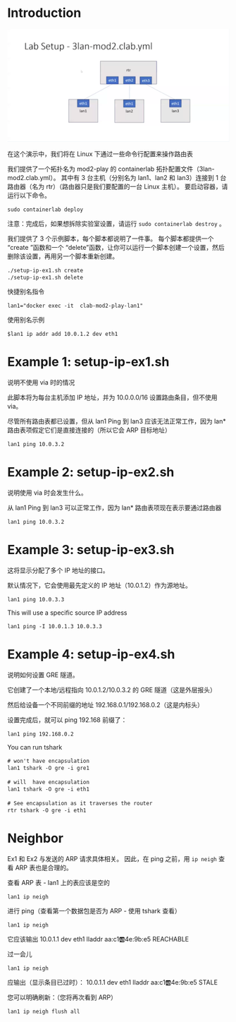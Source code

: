 # Introduction

<img src="./img/1.png" alt="image-20241204105423699" style="zoom:50%;" />

在这个演示中，我们将在 Linux 下通过一些命令行配置来操作路由表

我们提供了一个拓扑名为 mod2-play 的 containerlab 拓扑配置文件（3lan-mod2.clab.yml）。 其中有 3 台主机（分别名为 lan1、lan2 和 lan3）连接到 1 台路由器（名为 rtr）（路由器只是我们要配置的一台 Linux 主机）。 要启动容器，请运行以下命令。

```
sudo containerlab deploy
```

注意：完成后，如果想拆除实验室设置，请运行 `sudo containerlab destroy` 。

我们提供了 3 个示例脚本，每个脚本都说明了一件事。 每个脚本都提供一个 “create ”函数和一个 “delete”函数，让你可以运行一个脚本创建一个设置，然后删除该设置，再用另一个脚本重新创建。

```
./setup-ip-ex1.sh create
./setup-ip-ex1.sh delete
```

快捷别名指令

```
lan1="docker exec -it  clab-mod2-play-lan1"
```

 使用别名示例

```
$lan1 ip addr add 10.0.1.2 dev eth1
````

# Example 1: setup-ip-ex1.sh 

说明不使用 via 时的情况 

此脚本将为每台主机添加 IP 地址，并为 10.0.0.0/16 设置路由条目，但不使用 via。

尽管所有路由表都已设置，但从 lan1 Ping 到 lan3 应该无法正常工作，因为 lan* 路由表项假定它们是直接连接的（所以它会 ARP 目标地址）

```
lan1 ping 10.0.3.2
```

# Example 2: setup-ip-ex2.sh 

说明使用 via 时会发生什么。

从 lan1 Ping 到 lan3 可以正常工作，因为 lan* 路由表项现在表示要通过路由器

```
lan1 ping 10.0.3.2
```

# Example 3: setup-ip-ex3.sh

这将显示分配了多个 IP 地址的接口。


默认情况下，它会使用最先定义的 IP 地址（10.0.1.2）作为源地址。

```
lan1 ping 10.0.3.3
```

This will use a specific source IP address

```
lan1 ping -I 10.0.1.3 10.0.3.3
```


# Example 4: setup-ip-ex4.sh 

说明如何设置 GRE 隧道。 

它创建了一个本地/远程指向 10.0.1.2/10.0.3.2 的 GRE 隧道（这是外层报头）

然后给设备一个不同前缀的地址 192.168.0.1/192.168.0.2（这是内标头）


设置完成后，就可以 ping 192.168 前缀了：

```
lan1 ping 192.168.0.2
```

You can run tshark

```
# won't have encapsulation
lan1 tshark -O gre -i gre1

# will  have encapsulation
lan1 tshark -O gre -i eth1 

# See encapsulation as it traverses the router
rtr tshark -O gre -i eth1  
```

# Neighbor

Ex1 和 Ex2 与发送的 ARP 请求具体相关。 因此，在 ping 之前，用 `ip neigh` 查看 ARP 表也是合理的。

查看 ARP 表 - lan1 上的表应该是空的

````
lan1 ip neigh
````

进行 ping（查看第一个数据包是否为 ARP - 使用 tshark 查看）

```
lan1 ip neigh
```

它应该输出   10.0.1.1 dev eth1 lladdr aa:c1:ab:4e:9b:e5 REACHABLE

过一会儿

```
lan1 ip neigh
```

应输出（显示条目已过时）：    10.0.1.1 dev eth1 lladdr aa:c1:ab:4e:9b:e5 STALE

您可以明确刷新：（您将再次看到 ARP）

```
lan1 ip neigh flush all
```

